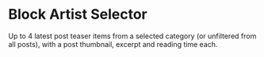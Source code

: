# Block Artist Selector

Up to 4 latest post teaser items from a selected category (or unfiltered from all posts), with a post thumbnail, excerpt and reading time each.
